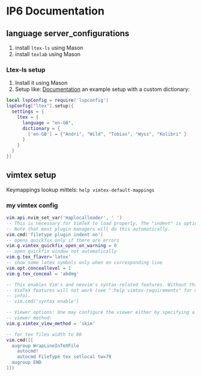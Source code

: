 # IP6 Documentation
## language server_configurations
1. install `ltex-ls` using Mason
2. install `texlab` using Mason


### Ltex-ls setup
1. Install it using Mason
2. Setup like: [Documentation](https://github.com/neovim/nvim-lspconfig/blob/master/doc/server_configurations.md#ltex)
an example setup with a custom dictionary:
```lua
local lspConfig = require('lspconfig')
lspConfig["ltex"].setup({
  settings = {
    ltex = {
      language = "en-GB",
      dictionary = {
        ['en-GB'] = {"Andri", "Wild", "Tobias", "Wyss", "Kolibri" }
      }
    }
  }
})
```

## vimtex setup
Keymappings lookup mittels: `help vimtex-default-mappings`

### my vimtex config
```lua 
vim.api.nvim_set_var('maplocalleader', ' ')
-- This is necessary for VimTeX to load properly. The "indent" is optional.
-- Note that most plugin managers will do this automatically.
vim.cmd('filetype plugin indent on')
-- opens quickfix only if there are errors
vim.g.vimtex_quickfix_open_on_warning = 0
-- open quickfix window not automatically
vim.g.tex_flavor='latex'
-- show some latex symbols only when on corresponding line
vim.opt.conceallevel = 1
vim.g.tex_conceal = 'abdmg'

-- This enables Vim's and neovim's syntax-related features. Without this, some
-- VimTeX features will not work (see ":help vimtex-requirements" for more
-- info).
-- vim.cmd('syntax enable')

-- Viewer options: One may configure the viewer either by specifying a built-in
-- viewer method:
vim.g.vimtex_view_method = 'skim'

-- for tex files width to 80
vim.cmd([[
  augroup WrapLineInTeXFile
    autocmd!
    autocmd FileType tex setlocal tw=79
  augroup END
]])

```
